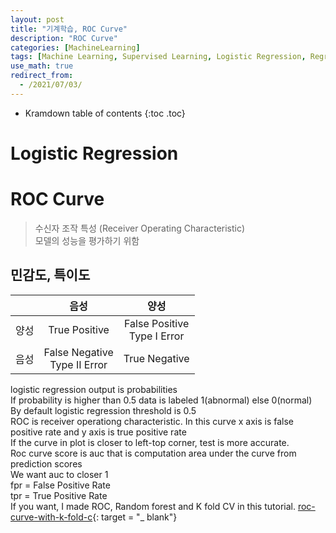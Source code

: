 ```yaml
---
layout: post
title: "기계학습, ROC Curve"
description: "ROC Curve"
categories: [MachineLearning]
tags: [Machine Learning, Supervised Learning, Logistic Regression, Regression, ROC Curve]
use_math: true
redirect_from:
  - /2021/07/03/
---
```


* Kramdown table of contents
{:toc .toc}

# Logistic Regression


# ROC Curve    
> 수신자 조작 특성 (Receiver Operating Characteristic)      
> 모델의 성능을 평가하기 위함    

## 민감도, 특이도

| | 음성 | 양성 |
|:---:|:---:|:---:|
|양성|True Positive|False Positive </br>  Type I Error|
|음성|False Negative </br> Type II Error|True Negative|

logistic regression output is probabilities         
If probability is higher than 0.5 data is labeled 1(abnormal) else 0(normal)         
By default logistic regression threshold is 0.5           
ROC is receiver operationg characteristic. In this curve x axis is false positive rate and y axis is true positive rate            
If the curve in plot is closer to left-top corner, test is more accurate.        
Roc curve score is auc that is computation area under the curve from prediction scores          
We want auc to closer 1            
fpr = False Positive Rate           
tpr = True Positive Rate            
If you want, I made ROC, Random forest and K fold CV in this tutorial. 
[roc-curve-with-k-fold-c](https://www.kaggle.com/kanncaa1/roc-curve-with-k-fold-cv/){: target = "_ blank"}           
